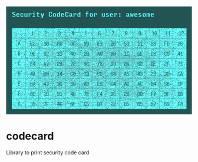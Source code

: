 ![CodeCard logo](https://raw.githubusercontent.com/abriceno/codecard/master/veremos.png)
# codecard
Library to print security code card
